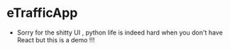 # eTrafficApp
- Sorry for the shitty UI , python life is indeed hard when you don't have React but this is a demo !!!







